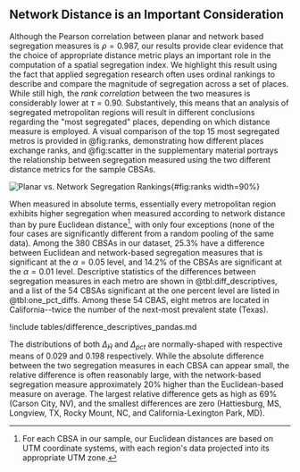 ## Network Distance is an Important Consideration

Although the Pearson correlation between planar and network based segregation measures
is $\rho=0.987$, our results provide clear evidence that the choice of appropriate
distance metric plays an important role in the computation of a spatial segregation
index. We highlight this result using the fact that applied segregation research often
uses ordinal rankings to describe and compare the magnitude of segregation across a set
of places. While still high, the *rank correlation* between the two measures is
considerably lower at $\tau=0.90$. Substantively, this means that an analysis of
segregated metropolitan regions will result in different conclusions regarding the "most
segregated" places, depending on which distance measure is employed. A visual comparison
of the top 15 most segregated metros is provided in @fig:ranks, demonstrating how
different places exchange ranks, and @fig:scatter in the supplementary material portrays the
relationship between segregation measured using the two different distance metrics for
the sample CBSAs.

![Planar vs. Network Segregation Rankings](figures/ranks.png){#fig:ranks
width=90%}

When measured in absolute terms, essentially every metropolitan region exhibits higher
segregation when measured according to network distance than by pure Euclidean
distance[^CRS], with only four exceptions (none of the four cases are significantly
different from a random pooling of the same data). Among the 380 CBSAs in our dataset,
25.3% have a difference between Euclidean and network-based segregation measures that is
significant at the $\alpha=0.05$ level, and 14.2% of the CBSAs are significant at the
$\alpha=0.01$ level. Descriptive statistics of the differences between segregation
measures in each metro are shown in @tbl:diff_descriptives, and a list of the 54 CBSAs
significant at the one percent level are listed in @tbl:one_pct_diffs. Among these 54
CBAS, eight metros are located in California--twice the number of the next-most
prevalent state (Texas).

!include tables/difference_descriptives_pandas.md

The distributions of both $\Delta_{\tilde{H}}$ and $\Delta_{pct}$ are normally-shaped
with respective means of 0.029 and 0.198 respectively. While the absolute difference
between the two segregation measures in each CBSA can appear small, the relative
difference is often reasonably large, with the network-based segregation measure
approximately 20% higher than the Euclidean-based measure on average. The largest
relative difference gets as high as 69% (Carson City, NV), and the smallest differences
are zero (Hattiesburg, MS, Longview, TX, Rocky Mount, NC, and California-Lexington Park,
MD). 

<!-- Do a quick Moran using KNN?  Maybe using join counts for significant/not?-->

[^CRS]: For each CBSA in our sample, our Euclidean distances are based on UTM coordinate systems,
with each region's data projected into its appropriate UTM zone.
